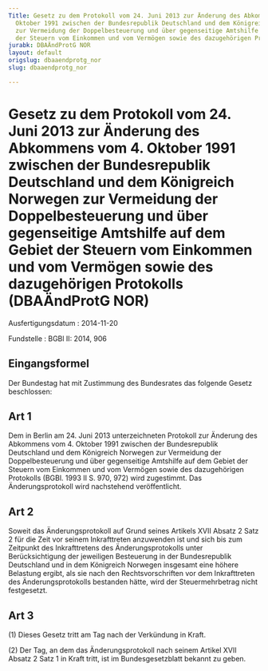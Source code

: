 ```yaml
---
Title: Gesetz zu dem Protokoll vom 24. Juni 2013 zur Änderung des Abkommens vom 4.
  Oktober 1991 zwischen der Bundesrepublik Deutschland und dem Königreich Norwegen
  zur Vermeidung der Doppelbesteuerung und über gegenseitige Amtshilfe auf dem Gebiet
  der Steuern vom Einkommen und vom Vermögen sowie des dazugehörigen Protokolls
jurabk: DBAÄndProtG NOR
layout: default
origslug: dbaaendprotg_nor
slug: dbaaendprotg_nor

---
```


# Gesetz zu dem Protokoll vom 24. Juni 2013 zur Änderung des Abkommens vom 4. Oktober 1991 zwischen der Bundesrepublik Deutschland und dem Königreich Norwegen zur Vermeidung der Doppelbesteuerung und über gegenseitige Amtshilfe auf dem Gebiet der Steuern vom Einkommen und vom Vermögen sowie des dazugehörigen Protokolls (DBAÄndProtG NOR)

Ausfertigungsdatum
:   2014-11-20

Fundstelle
:   BGBl II: 2014, 906


## Eingangsformel

Der Bundestag hat mit Zustimmung des Bundesrates das folgende Gesetz
beschlossen:


## Art 1

Dem in Berlin am 24. Juni 2013 unterzeichneten Protokoll zur Änderung
des Abkommens vom 4. Oktober 1991 zwischen der Bundesrepublik
Deutschland und dem Königreich Norwegen zur Vermeidung der
Doppelbesteuerung und über gegenseitige Amtshilfe auf dem Gebiet der
Steuern vom Einkommen und vom Vermögen sowie des dazugehörigen
Protokolls (BGBl. 1993 II S. 970, 972) wird zugestimmt. Das
Änderungsprotokoll wird nachstehend veröffentlicht.


## Art 2

Soweit das Änderungsprotokoll auf Grund seines Artikels XVII Absatz 2
Satz 2 für die Zeit vor seinem Inkrafttreten anzuwenden ist und sich
bis zum Zeitpunkt des Inkrafttretens des Änderungsprotokolls unter
Berücksichtigung der jeweiligen Besteuerung in der Bundesrepublik
Deutschland und in dem Königreich Norwegen insgesamt eine höhere
Belastung ergibt, als sie nach den Rechtsvorschriften vor dem
Inkrafttreten des Änderungsprotokolls bestanden hätte, wird der
Steuermehrbetrag nicht festgesetzt.


## Art 3

(1) Dieses Gesetz tritt am Tag nach der Verkündung in Kraft.

(2) Der Tag, an dem das Änderungsprotokoll nach seinem Artikel XVII
Absatz 2 Satz 1 in Kraft tritt, ist im Bundesgesetzblatt bekannt zu
geben.


